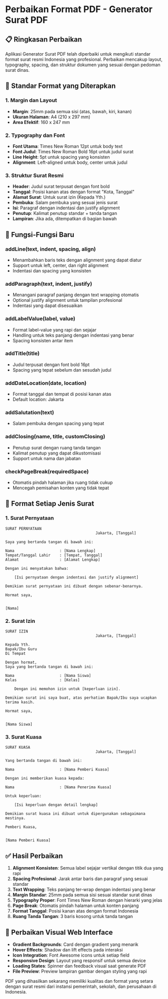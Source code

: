 # Perbaikan Format PDF - Generator Surat PDF

## 📋 **Ringkasan Perbaikan**

Aplikasi Generator Surat PDF telah diperbaiki untuk mengikuti standar format surat resmi Indonesia yang profesional. Perbaikan mencakup layout, typography, spacing, dan struktur dokumen yang sesuai dengan pedoman surat dinas.

## 🎯 **Standar Format yang Diterapkan**

### 1. **Margin dan Layout**
- **Margin**: 25mm pada semua sisi (atas, bawah, kiri, kanan)
- **Ukuran Halaman**: A4 (210 x 297 mm)
- **Area Efektif**: 160 x 247 mm

### 2. **Typography dan Font**
- **Font Utama**: Times New Roman 12pt untuk body text
- **Font Judul**: Times New Roman Bold 16pt untuk judul surat
- **Line Height**: 5pt untuk spacing yang konsisten
- **Alignment**: Left-aligned untuk body, center untuk judul

### 3. **Struktur Surat Resmi**
- **Header**: Judul surat terpusat dengan font bold
- **Tanggal**: Posisi kanan atas dengan format "Kota, Tanggal"
- **Alamat Surat**: Untuk surat izin (Kepada Yth.)
- **Pembuka**: Salam pembuka yang sesuai jenis surat
- **Isi**: Paragraf dengan indentasi dan justify alignment
- **Penutup**: Kalimat penutup standar + tanda tangan
- **Lampiran**: Jika ada, ditempatkan di bagian bawah

## 🔧 **Fungsi-Fungsi Baru**

### **addLine(text, indent, spacing, align)**
- Menambahkan baris teks dengan alignment yang dapat diatur
- Support untuk left, center, dan right alignment
- Indentasi dan spacing yang konsisten

### **addParagraph(text, indent, justify)**
- Menangani paragraf panjang dengan text wrapping otomatis
- Optional justify alignment untuk tampilan profesional
- Indentasi yang dapat disesuaikan

### **addLabelValue(label, value)**
- Format label-value yang rapi dan sejajar
- Handling untuk teks panjang dengan indentasi yang benar
- Spacing konsisten antar item

### **addTitle(title)**
- Judul terpusat dengan font bold 16pt
- Spacing yang tepat sebelum dan sesudah judul

### **addDateLocation(date, location)**
- Format tanggal dan tempat di posisi kanan atas
- Default location: Jakarta

### **addSalutation(text)**
- Salam pembuka dengan spacing yang tepat

### **addClosing(name, title, customClosing)**
- Penutup surat dengan ruang tanda tangan
- Kalimat penutup yang dapat dikustomisasi
- Support untuk nama dan jabatan

### **checkPageBreak(requiredSpace)**
- Otomatis pindah halaman jika ruang tidak cukup
- Mencegah pemisahan konten yang tidak tepat

## 📝 **Format Setiap Jenis Surat**

### **1. Surat Pernyataan**
```
SURAT PERNYATAAN
                                        Jakarta, [Tanggal]

Saya yang bertanda tangan di bawah ini:

Nama                    : [Nama Lengkap]
Tempat/Tanggal Lahir    : [Tempat, Tanggal]
Alamat                  : [Alamat Lengkap]

Dengan ini menyatakan bahwa:

    [Isi pernyataan dengan indentasi dan justify alignment]

Demikian surat pernyataan ini dibuat dengan sebenar-benarnya.

Hormat saya,


[Nama]
```

### **2. Surat Izin**
```
SURAT IZIN
                                        Jakarta, [Tanggal]

Kepada Yth.
Bapak/Ibu Guru
Di Tempat

Dengan hormat,
Saya yang bertanda tangan di bawah ini:

Nama                    : [Nama Siswa]
Kelas                   : [Kelas]

    Dengan ini memohon izin untuk [keperluan izin].

Demikian surat ini saya buat, atas perhatian Bapak/Ibu saya ucapkan terima kasih.

Hormat saya,


[Nama Siswa]
```

### **3. Surat Kuasa**
```
SURAT KUASA
                                        Jakarta, [Tanggal]

Yang bertanda tangan di bawah ini:

Nama                    : [Nama Pemberi Kuasa]

Dengan ini memberikan kuasa kepada:

Nama                    : [Nama Penerima Kuasa]

Untuk keperluan:

    [Isi keperluan dengan detail lengkap]

Demikian surat kuasa ini dibuat untuk dipergunakan sebagaimana mestinya.

Pemberi Kuasa,


[Nama Pemberi Kuasa]
```

## ✅ **Hasil Perbaikan**

1. **Alignment Konsisten**: Semua label sejajar vertikal dengan titik dua yang rapi
2. **Spacing Profesional**: Jarak antar baris dan paragraf yang sesuai standar
3. **Text Wrapping**: Teks panjang ter-wrap dengan indentasi yang benar
4. **Margin Standar**: 25mm pada semua sisi sesuai standar surat dinas
5. **Typography Proper**: Font Times New Roman dengan hierarki yang jelas
6. **Page Break**: Otomatis pindah halaman untuk konten panjang
7. **Format Tanggal**: Posisi kanan atas dengan format Indonesia
8. **Ruang Tanda Tangan**: 3 baris kosong untuk tanda tangan

## 🎨 **Perbaikan Visual Web Interface**

- **Gradient Backgrounds**: Card dengan gradient yang menarik
- **Hover Effects**: Shadow dan lift effects pada interaksi
- **Icon Integration**: Font Awesome icons untuk setiap field
- **Responsive Design**: Layout yang responsif untuk semua device
- **Loading States**: Spinner dan feedback visual saat generate PDF
- **File Preview**: Preview lampiran gambar dengan styling yang rapi

PDF yang dihasilkan sekarang memiliki kualitas dan format yang setara dengan surat resmi dari instansi pemerintah, sekolah, dan perusahaan di Indonesia.
